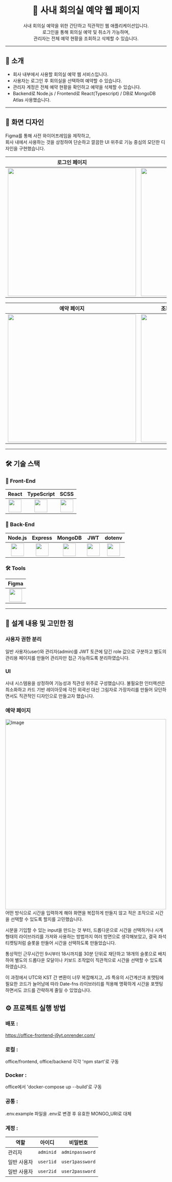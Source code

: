 <div align="center">


# 🏢 사내 회의실 예약 웹 페이지

사내 회의실 예약을 위한 간단하고 직관적인 웹 애플리케이션입니다.  
로그인을 통해 회의실 예약 및 취소가 가능하며,  
관리자는 전체 예약 현황을 조회하고 삭제할 수 있습니다.

</div>

---

## 📝 소개

- 회사 내부에서 사용할 회의실 예약 웹 서비스입니다.
- 사용자는 로그인 후 회의실을 선택하여 예약할 수 있습니다.
- 관리자 계정은 전체 예약 현황을 확인하고 예약을 삭제할 수 있습니다.
- Backend로 Node.js / Frontend로 React(Typescript) / DB로 MongoDB Atlas 사용했습니다.

---

## 🎨 화면 디자인

Figma를 통해 사전 와이어프레임을 제작하고,  
회사 내에서 사용하는 것을 상정하여 단순하고 깔끔한 UI 위주로 기능 중심의 모던한 디자인을 구현했습니다.

| 로그인 페이지 | 메인 페이지 |
|:-------------:|:-----------:|
| <img src="https://github.com/user-attachments/assets/2abf3e1b-c36f-4363-8572-9ceebab22b4b" width="400"/> | <img src="https://github.com/user-attachments/assets/2ebc4a10-f157-4113-b342-222ec5e0e384" width="400"/> |

| 예약 페이지 | 조회 페이지 (마이페이지 / 관리자 페이지) |
|:------------:|:--------------------------------------:|
| <img src="https://github.com/user-attachments/assets/3fdebd10-ef11-4647-ae7e-e2d3206c9dc4" width="400"/> | <img src="https://github.com/user-attachments/assets/0c46472c-c9e2-462b-ba78-7da5a475ffc4" width="400"/> |

---

## 🛠 기술 스택

### 🧩 Front-End

| React | TypeScript | SCSS |
|:-----:|:----------:|:----:|
| <img src="https://noticon-static.tammolo.com/dgggcrkxq/image/upload/v1567003547/noticon/skjx2bjr7yjqybwxmoxc.png" width="40"/> | <img src="https://noticon-static.tammolo.com/dgggcrkxq/image/upload/v1566913457/noticon/eh4d0dnic4n1neth3fui.png" width="40"/> | <img src="https://noticon-static.tammolo.com/dgggcrkxq/image/upload/v1567007298/noticon/zcszelqcacn0cyqpcmjm.png" width="40"/> |

### 🔧 Back-End

| Node.js | Express | MongoDB | JWT | dotenv |
|:-------:|:-------:|:-------:|:---:|:------:|
| <img src="https://noticon-static.tammolo.com/dgggcrkxq/image/upload/v1566557264/noticon/eyhvbmh82nhdoydl4j2a.png" width="40"/> | <img src="https://noticon-static.tammolo.com/dgggcrkxq/image/upload/v1597622806/noticon/avedhz3pvaij65k3ztar.png" width="40"/> | <img src="https://noticon-static.tammolo.com/dgggcrkxq/image/upload/v1566913759/noticon/rewwujgq5wuw2qohwta9.png" width="40"/> | <img src="https://noticon-static.tammolo.com/dgggcrkxq/image/upload/v1567058844/noticon/orx7ruoawimdrp5gyc35.png" width="40"/> | <img src="https://noticon-static.tammolo.com/dgggcrkxq/image/upload/v1569654347/noticon/mdujedvj9w8c9rz9phny.png" width="40"/> |

### 🛠 Tools

| Figma |
|:-----:|
| <img src="https://noticon-static.tammolo.com/dgggcrkxq/image/upload/v1608448196/noticon/a0fgk99dgqtyrwwmqsbt.png" width="40"/> |

---


## 🧠 설계 내용 및 고민한 점

### 사용자 권한 분리
일반 사용자(user)와 관리자(admin)를 JWT 토큰에 담긴 role 값으로 구분하고 별도의 관리용 페이지를 만들어 관리자만 접근 가능하도록 분리하였습니다.

### UI
사내 시스템용을 상정하여 기능성과 직관성 위주로 구성했습니다.
불필요한 인터렉션은 최소화하고 카드 기반 레이아웃에 각진 외곽선 대신 그림자로 가장자리를 만들어 모던하면서도 직관적인 디자인으로 만들고자 했습니다.

### 예약 페이지
<img width="502" height="595" alt="Image" src="https://github.com/user-attachments/assets/54a46e6e-c2aa-480a-8070-b2d219382616" />  <br />
어떤 방식으로 시간을 입력하게 해야 화면을 복잡하게 만들지 않고 적은 조작으로
시간을 선택할 수 있도록 할지를 고민했습니다. <br />

시분을 기입할 수 있는 input을 만드는 것 부터, 드롭다운으로 시간을 선택하거나 
시계 형태의 라이브러리를 가져와 사용하는 방법까지 여러 방면으로 생각해보았고,
결국 좌석 티켓팅처럼 슬롯을 만들어 시간을 선택하도록 만들었습니다.  <br />

통상적인 근무시간인 9시부터 18시까지를 30분 단위로 재단하고 18개의 슬롯으로 배치하여
별도의 드롭다운 모달이나 키보드 조작없이 직관적으로 시간을 선택할 수 있도록 하였습니다.  <br />

이 과정에서 UTC와 KST 간 변환이 너무 복잡해지고, JS 특유의 시간계산과 포맷팅에 필요한 코드가 늘어남에 따라
Date-fns 라이브러리를 적용해 명확하게 시간을 포맷팅하면서도 코드를 간략하게 줄일 수 있었습니다. 


## ⚙️ 프로젝트 실행 방법

### 배포 : 
https://office-frontend-j9yt.onrender.com/

### 로컬 : 
office/frontend, office/backend 각각 'npm start'로 구동 

### Docker : 
office에서 'docker-compose up --build'로 구동

### 공통 : 
.env.example 파일을 .env로 변경 후 유효한 MONGO_URI로 대체

### 계정 :

| 역할     | 아이디       | 비밀번호         |
|----------|--------------|------------------|
| 관리자   | `adminid`    | `adminpassword`  |
| 일반 사용자 | `user1id`    | `user1password`  |
| 일반 사용자 | `user2id`    | `user2password`  |


